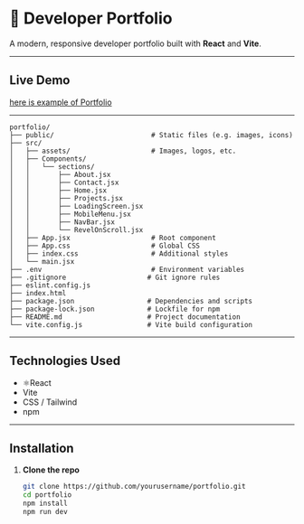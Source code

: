 # 💼 Developer Portfolio

A modern, responsive developer portfolio built with **React** and **Vite**.

---

##  Live Demo
[ here is example of Portfolio](https://saugat1070.vercel.app)

---

```
portfolio/
├── public/                        # Static files (e.g. images, icons)
├── src/                           
│   ├── assets/                    # Images, logos, etc.
│   ├── Components/
│   │   └── sections/              
│   │       ├── About.jsx
│   │       ├── Contact.jsx
│   │       ├── Home.jsx
│   │       ├── Projects.jsx
│   │       ├── LoadingScreen.jsx
│   │       ├── MobileMenu.jsx
│   │       ├── NavBar.jsx
│   │       └── RevelOnScroll.jsx
│   ├── App.jsx                    # Root component
│   ├── App.css                    # Global CSS
│   ├── index.css                  # Additional styles
│   └── main.jsx                  
├── .env                           # Environment variables
├── .gitignore                    # Git ignore rules
├── eslint.config.js             
├── index.html                    
├── package.json                  # Dependencies and scripts
├── package-lock.json             # Lockfile for npm
├── README.md                     # Project documentation
└── vite.config.js                # Vite build configuration

```


---

## Technologies Used

- ⚛React
-  Vite
-  CSS / Tailwind 
-  npm

---

##  Installation

1. **Clone the repo**
   ```bash
   git clone https://github.com/yourusername/portfolio.git
   cd portfolio
   npm install
   npm run dev
```
